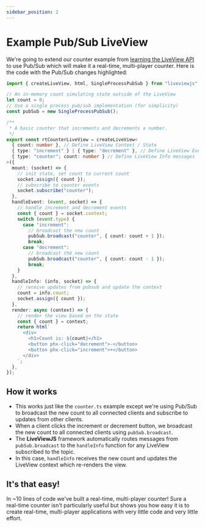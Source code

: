 ```yaml
---
sidebar_position: 2
---
```


# Example Pub/Sub LiveView

We're going to extend our counter example from [learning the LiveView API](/docs/anatomy-of-a-liveview/liveview-api) to
use Pub/Sub which will make it a real-time, multi-player counter. Here is the code with the Pub/Sub changes highlighted:

```ts title="realtimeCounterLiveView.ts" {3-6,14,17-20,27-28,31-32,36-40}
import { createLiveView, html, SingleProcessPubSub } from "liveviewjs";

// An in-memory count simulating state outside of the LiveView
let count = 0;
// Use a single process pub/sub implementation (for simplicity)
const pubSub = new SingleProcessPubSub();

/**
 * A basic counter that increments and decrements a number.
 */
export const rtCounterLiveView = createLiveView<
  { count: number }, // Define LiveView Context / State
  { type: "increment" } | { type: "decrement" }, // Define LiveView Events
  { type: "counter"; count: number } // Define LiveView Info messages
>({
  mount: (socket) => {
    // init state, set count to current count
    socket.assign({ count });
    // subscribe to counter events
    socket.subscribe("counter");
  },
  handleEvent: (event, socket) => {
    // handle increment and decrement events
    const { count } = socket.context;
    switch (event.type) {
      case "increment":
        // broadcast the new count
        pubSub.broadcast("counter", { count: count + 1 });
        break;
      case "decrement":
        // broadcast the new count
        pubSub.broadcast("counter", { count: count - 1 });
        break;
    }
  },
  handleInfo: (info, socket) => {
    // receive updates from pubsub and update the context
    count = info.count;
    socket.assign({ count });
  },
  render: async (context) => {
    // render the view based on the state
    const { count } = context;
    return html`
      <div>
        <h1>Count is: ${count}</h1>
        <button phx-click="decrement">-</button>
        <button phx-click="increment">+</button>
      </div>
    `;
  },
});
```

## How it works

- This works just like the `counter.ts` example except we're using Pub/Sub to broadcast the new count to all connected
  clients and subscribe to updates from other clients.
- When a client clicks the increment or decrement button, we broadcast the new count to all connected clients using
  `pubSub.broadcast`.
- The **LiveViewJS** framework automatically routes messages from `pubSub.broadcast` to the `handleInfo` function for
  any LiveView subscribed to the topic.
- In this case, `handleInfo` receives the new count and updates the LiveView context which re-renders the view.

## It's that easy!

In ~10 lines of code we've built a real-time, multi-player counter! Sure a real-time counter isn't particularly useful
but shows you how easy it is to create real-time, multi-player applications with very little code and very little
effort.

